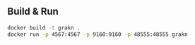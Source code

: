 ## Build & Run
```sh
docker build -t grakn .
docker run -p 4567:4567 -p 9160:9160 -p 48555:48555 grakn
```
